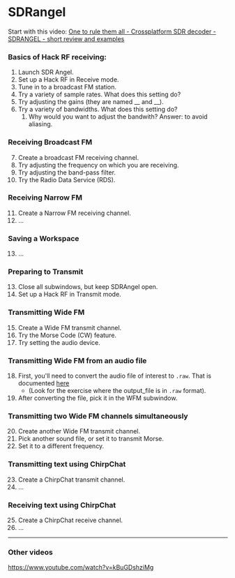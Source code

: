 # SDRangel

Start with this video: [One to rule them all - Crossplatform SDR decoder - SDRANGEL - short review and examples](https://www.youtube.com/watch?v=zrhBcy8L-dA)

### Basics of Hack RF receiving:

1. Launch SDR Angel.
2. Set up a Hack RF in Receive mode.
3. Tune in to a broadcast FM station.
4. Try a variety of sample rates. What does this setting do?
5. Try adjusting the gains (they are named __ and __).
6. Try a variety of bandwidths. What does this setting do?
    1. Why would you want to adjust the bandwith? Answer: to avoid aliasing.

### Receiving Broadcast FM
7. Create a broadcast FM receiving channel.
8. Try adjusting the frequency on which you are receiving.
9. Try adjusting the band-pass filter.
10. Try the Radio Data Service (RDS).

### Receiving Narrow FM
11. Create a Narrow FM receiving channel.
12. ...

### Saving a Workspace
13. ...

### Preparing to Transmit
13. Close all subwindows, but keep SDRAngel open.
14. Set up a Hack RF in Transmit mode.

### Transmitting Wide FM
15. Create a Wide FM transmit channel.
16. Try the Morse Code (CW) feature.
17. Try setting the audio device.

### Transmitting Wide FM from an audio file
18. First, you'll need to convert the audio file of interest to `.raw`. That is documented [here](https://github.com/python-can-define-radio/python-course/blob/main/classroom_activities/Ch03_Misc_examples/soundFile.md)
    - (Look for the exercise where the output_file is in `.raw` format).
20. After converting the file, pick it in the WFM subwindow.

### Transmitting two Wide FM channels simultaneously
20. Create another Wide FM transmit channel.
21. Pick another sound file, or set it to transmit Morse.
22. Set it to a different frequency.

### Transmitting text using ChirpChat
23. Create a ChirpChat transmit channel.
24. ...

### Receiving text using ChirpChat
25. Create a ChirpChat receive channel.
26. ...


----

### Other videos

https://www.youtube.com/watch?v=kBuGDshziMg
